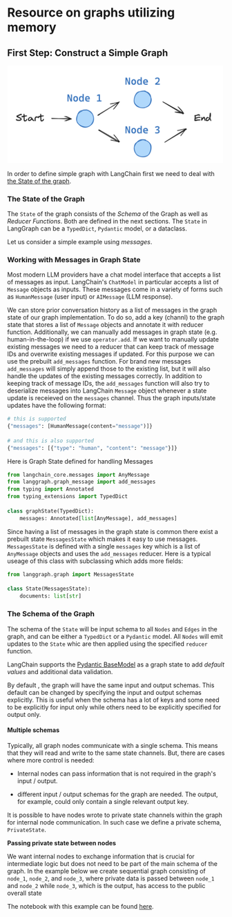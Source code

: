 # Resource on graphs utilizing memory

## First Step: Construct a Simple Graph

<!-- ![Figure: Simple Graph with LangChain](../../images/simple_graph.png) -->

<img src="../../images/simple_graph.png" alt="Figure: Simple Graph with LangChain" width="500"/>

In order to define simple graph with LangChain first we need to deal with [the State of the graph](https://langchain-ai.github.io/langgraph/concepts/low_level/#state).

### The State of the Graph

The `State` of the graph consists of the _Schema_ of the Graph as well as _Reducer Functions_. Both are defined in the next sections.
The `State` in LangGraph can be a `TypedDict`, `Pydantic` model, or a dataclass. 

Let us consider a simple example using _messages_.

### Working with Messages in Graph State

Most modern LLM providers have a chat model interface that accepts a list of messages as input. LangChain's `ChatModel` in particular accepts a list of `Message` objects as inputs. These messages come in a variety of forms such as `HumanMessage` (user input) or `AIMessage` (LLM response). 

We can store prior conversation history as a list of messages in the graph state of our graph implementation. To do so, add a key (channl) to the graph state that stores a list of `Message` objects and annotate it with reducer function. 
  Additionally, we can manually add messages in graph state (e.g. human-in-the-loop) if we use `operator.add`. 
  If we want to manually update existing messages we need to a reducer that can keep track of message IDs and overwrite existing messages if updated. For this purpose we can use the prebuilt `add_messages` function. For brand new messages `add_messages` will simply append those to the existing list, but it will also handle the updates of the existing messages correctly. In addition to keeping track of message IDs, the `add_messages` function will also try to deserialize messages into LangChain `Message` object whenever a state update is receieved on the `messages` channel. Thus the graph inputs/state updates have the following format:

```python
# this is supported
{"messages": [HumanMessage(content="message")]}

# and this is also supported
{"messages": [{"type": "human", "content": "message"}]}
```

Here is Graph State defined for handling Messages

```python
from langchain_core.messages import AnyMessage
from langgraph.graph_message import add_messages
from typing import Annotated
from typing_extensions import TypedDict

class graphState(TypedDict):
    messages: Annotated[list[AnyMessage], add_messages]
```

Since having a list of messages in the graph state is common there exist a prebuilt state `MessagesState` which makes it easy to use messages. `MessagesState` is defined with a single `messages` key which is a list of `AnyMessage` objects and uses the `add_messages` reducer. Here is a typical useage of this class with subclassing which adds more fields:

```python
from langgraph.graph import MessagesState

class State(MessagesState):
    documents: list[str]
```


### The Schema of the Graph

The schema of the `State` will be input schema to all `Nodes` and `Edges` in the graph, and can be either a `TypedDict` or a `Pydantic` model.  All `Nodes` will emit updates to the `State` whic are then applied using the specified `reducer` function.

LangChain supports the [Pydantic BaseModel](https://docs.pydantic.dev/latest/api/base_model/) as a graph state to add _default values_ and additional data validation. 

By default , the graph will have the same input and output schemas. This default can be changed by specifying the input and output schemas explicitly. This is useful when the schema has a lot of keys and some need to be explicitly for input only while others need to be explicitly specified for output only. 

#### Multiple schemas

Typically, all graph nodes communicate with a single schema. This means that they will read and write to the same state channels. But, there are cases where more  control is needed:

* Internal nodes can pass information that is not required in the graph's input / output.

* different input / output schemas for the graph are needed. The output, for example, could only contain a single relevant output key.

It is possible to have nodes wrote to private state channels within the graph for internal node communication. In such case we define a private schema, `PrivateState`. 



**Passing private state between nodes**

We want internal nodes to exchange information that is crucial for intermediate logic but does not need to be part of the main schema of the graph. 
In the example below we create sequential graph consisting of `node_1`, `node_2`, and `node_3`, where private data is passed between `node_1` and `node_2` while `node_3`, which is the output, has access to the public overall state

The notebook with this example can be found [here](https://github.com/dimitarpg13/langchain_tutorial/blob/main/langchain_tutorial/notebooks/private_state/SimplePrivateState.ipynb).
